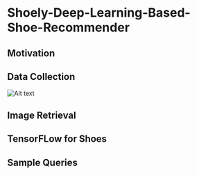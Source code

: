 # Shoely-Deep-Learning-Based-Shoe-Recommender
## Motivation

## Data Collection
![Alt text](https://www.dropbox.com/home/Shely_Images?preview=Pearson+RGB.png?raw=true)
## Image Retrieval
## TensorFLow for Shoes
## Sample Queries
